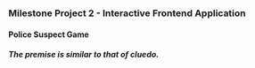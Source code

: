 ### Milestone Project 2 - Interactive Frontend Application

#### Police Suspect Game
##### The premise is similar to that of cluedo.

####
